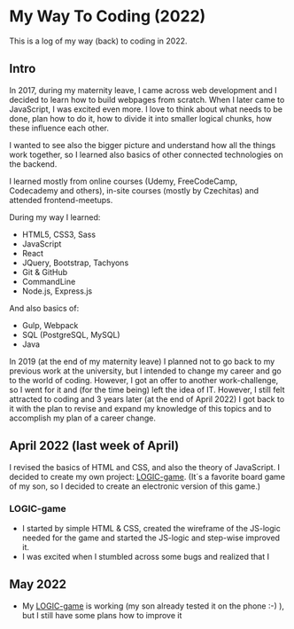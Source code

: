 # My Way To Coding (2022)

This is a log of my way (back) to coding in 2022.

## Intro
In 2017, during my maternity leave, I came across web development and I decided to learn how to build webpages from scratch. When I later came to JavaScript, I was excited even more. I love to think about what needs to be done, plan how to do it, how to divide it into smaller logical chunks, how these influence each other. 

I wanted to see also the bigger picture and understand how all the things work together, so I learned also basics of other connected technologies on the backend. 

I learned mostly from online courses (Udemy, FreeCodeCamp, Codecademy and others), in-site courses (mostly by Czechitas) and attended frontend-meetups. 

During my way I learned:
- HTML5, CSS3, Sass
- JavaScript
- React
- JQuery, Bootstrap, Tachyons
- Git & GitHub
- CommandLine
- Node.js, Express.js
 
And also basics of:
- Gulp, Webpack
- SQL (PostgreSQL, MySQL)
- Java

In 2019 (at the end of my maternity leave) I planned not to go back to my previous work at the university, but I intended to change my career and go to the world of coding. However, I got an offer to another work-challenge, so I went for it and (for the time being) left the idea of IT. 
However, I still felt attracted to coding and 3 years later (at the end of April 2022) I got back to it with the plan to revise and expand my knowledge of this topics and to accomplish my plan of a career change. 

## April 2022 (last week of April)
I revised the basics of HTML and CSS, and also the theory of JavaScript. 
I decided to create my own project: [LOGIC-game](https://github.com/marieval/logic-game). (It´s a favorite board game of my son, so I decided to create an electronic version of this game.)

### LOGIC-game
- I started by simple HTML & CSS, created the wireframe of the JS-logic needed for the game and started the JS-logic and step-wise improved it.
- I was excited when I stumbled across some bugs and realized that I 

## May 2022
- My [LOGIC-game](https://github.com/marieval/logic-game) is working (my son already tested it on the phone :-) ), but I still have some plans how to improve it
